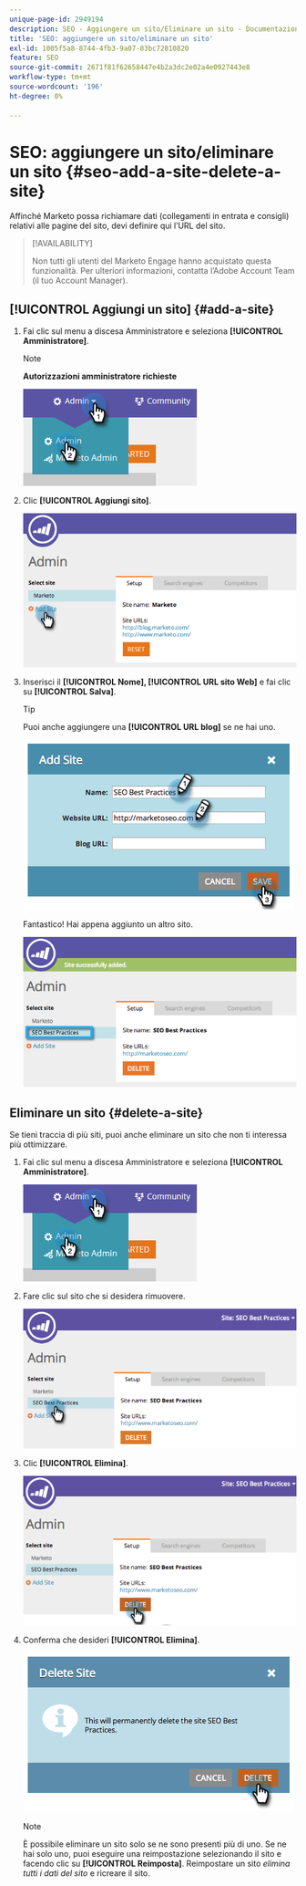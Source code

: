 ```yaml
---
unique-page-id: 2949194
description: SEO - Aggiungere un sito/Eliminare un sito - Documentazione di Marketo - Documentazione del prodotto
title: 'SEO: aggiungere un sito/eliminare un sito'
exl-id: 1005f5a8-8744-4fb3-9a07-83bc72810820
feature: SEO
source-git-commit: 2671f81f62658447e4b2a3dc2e02a4e0927443e8
workflow-type: tm+mt
source-wordcount: '196'
ht-degree: 0%

---
```


# SEO: aggiungere un sito/eliminare un sito {#seo-add-a-site-delete-a-site}

Affinché Marketo possa richiamare dati (collegamenti in entrata e consigli) relativi alle pagine del sito, devi definire qui l’URL del sito.

>[!AVAILABILITY]
>
>Non tutti gli utenti del Marketo Engage hanno acquistato questa funzionalità. Per ulteriori informazioni, contatta l’Adobe Account Team (il tuo Account Manager).

## [!UICONTROL Aggiungi un sito] {#add-a-site}

1. Fai clic sul menu a discesa Amministratore e seleziona **[!UICONTROL Amministratore]**.

   >[!NOTE]
   >
   >**Autorizzazioni amministratore richieste**

   ![](assets/one.png)

1. Clic **[!UICONTROL Aggiungi sito]**.

   ![](assets/two.png)

1. Inserisci il **[!UICONTROL Nome], [!UICONTROL URL sito Web]** e fai clic su **[!UICONTROL Salva]**.

   >[!TIP]
   >
   >Puoi anche aggiungere una **[!UICONTROL URL blog]** se ne hai uno.

   ![](assets/image2014-9-17-21-3a19-3a51.png)

   Fantastico! Hai appena aggiunto un altro sito.

   ![](assets/four.png)

## Eliminare un sito {#delete-a-site}

Se tieni traccia di più siti, puoi anche eliminare un sito che non ti interessa più ottimizzare.

1. Fai clic sul menu a discesa Amministratore e seleziona **[!UICONTROL Amministratore]**.

   ![](assets/one.png)

1. Fare clic sul sito che si desidera rimuovere.

   ![](assets/six.png)

1. Clic **[!UICONTROL Elimina]**.

   ![](assets/seven.png)

1. Conferma che desideri **[!UICONTROL Elimina]**.

   ![](assets/image2014-9-17-21-3a21-3a22.png)

   >[!NOTE]
   >
   >È possibile eliminare un sito solo se ne sono presenti più di uno. Se ne hai solo uno, puoi eseguire una reimpostazione selezionando il sito e facendo clic su **[!UICONTROL Reimposta]**. Reimpostare un sito _elimina tutti i dati del sito_ e ricreare il sito.
